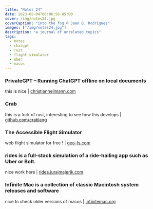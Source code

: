 ```yaml
---
title: "Notes 24"
date: 2023-06-04T06:06:56-05:00
cover: /img/notes24.jpg
coverCaption: "into the fog © Juan B. Rodriguez"
images: ["/img/notes24.jpg"]
description: "a journal of unrelated topics"
tags:
  - notes
  - chatgpt
  - rust
  - flight simulator
  - uber
  - macos
---
```


### PrivateGPT – Running ChatGPT offline on local documents

this is nice |  [christianheilmann.com](https://christianheilmann.com/2023/05/27/privategpt-running-chatgpt-offline-on-local-documents/)

### Crab

this is a fork of rust, interesting to see how this develops | [github.com/crablang](https://github.com/crablang/crab)

### The Accessible Flight Simulator

web flight simulator for free ! | [geo-fs.com](https://www.geo-fs.com)

### rides is a full-stack simulation of a ride-hailing app such as Uber or Bolt.

nice work here | [rides.jurajmajerik.com](https://rides.jurajmajerik.com)

### Infinite Mac is a collection of classic Macintosh system releases and software

nice to check older versions of macos | [infinitemac.org](https://infinitemac.org)